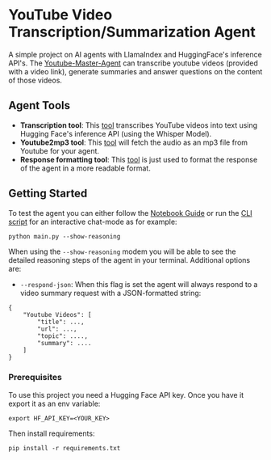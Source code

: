# YouTube Video Transcription/Summarization Agent
A simple project on AI agents with LlamaIndex and HuggingFace's inference API's. The [Youtube-Master-Agent](./agents/tubemaster.py) can transcribe youtube videos (provided with a video link), generate summaries and answer questions on the content of those videos.

## Agent Tools
- **Transcription tool**: This [tool](./tools/transcriber.py) transcribes YouTube videos into text using Hugging Face's inference API (using the Whisper Model).
- **Youtube2mp3 tool**: This [tool](./tools/youtube_fetcher.py) will fetch the audio as an mp3 file from Youtube for your agent.
- **Response formatting tool**: This [tool](./tools/response_formatter.py) is just used to format the response of the agent in a more readable format.

## Getting Started
To test the agent you can either follow the [Notebook Guide](agent.ipynb) or run the [CLI script](main.py) for an interactive chat-mode as for example:
```
python main.py --show-reasoning
```

When using the `--show-reasoning` modem you will be able to see the detailed reasoning steps of the agent in your terminal. Additional options are:
- `--respond-json`: When this flag is set the agent will always respond to a video summary request with a JSON-formatted string:
```
{
    "Youtube Videos": [
        "title": ...,
        "url": ...,
        "topic": ....,
        "summary": ....
    ]
}
```

### Prerequisites
To use this project you need a Hugging Face API key. Once you have it export it as an env variable:
```
export HF_API_KEY=<YOUR_KEY>
```
Then install requirements:
```
pip install -r requirements.txt
```
